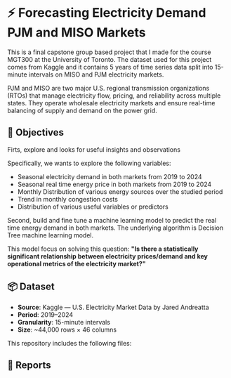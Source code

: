 # ⚡ Forecasting Electricity Demand PJM and MISO Markets
This is a final capstone group based project that I made for the course MGT300 at the University of Toronto. The dataset used for this project comes from Kaggle and it contains 5 years of time series data split into 15-minute intervals on MISO and PJM electricity markets. 

PJM and MISO are two major U.S. regional transmission organizations (RTOs) that manage electricity flow, pricing, and reliability across multiple states. They operate wholesale electricity markets and ensure real-time balancing of supply and demand on the power grid.

## 🎯 Objectives
Firts, explore and looks for useful insights and observations

Specifically, we wants to explore the following variables:
- Seasonal electricity demand in both markets from 2019 to 2024
- Seasonal real time energy price in both markets from 2019 to 2024
- Monthly Distribution of various energy sources over the studied period
- Trend in monthly congestion costs
- Distribution of various useful variables or predictors

Second, build and fine tune a machine learning model to predict the real time energy demand in both markets. The underlying algorithm is Decision Tree machine learning model.

This model focus on solving this question:
**"Is there a statistically significant relationship between electricity prices/demand and key operational metrics of the electricity market?"**

## 📦 Dataset
- **Source**: Kaggle — U.S. Electricity Market Data by Jared Andreatta
- **Period**: 2019–2024
- **Granularity**: 15-minute intervals
- **Size**: ~44,000 rows × 46 columns

This repository includes the following files:

## :memo: Reports 
